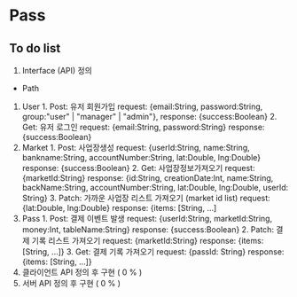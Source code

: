 # Pass
## To do list ##
1. Interface (API) 정의
  * Path 
  1. User
    1. Post: 유저 회원가입
    request: {email:String, password:String, group:"user" | "manager" | "admin"}, 
    response: {success:Boolean}
    2. Get: 유저 로그인
    request: {email:String, password:String}
    response: {success:Boolean}
  2. Market
    1. Post: 사업장생성
    request: {userId:String, name:String, bankname:String, accountNumber:String, lat:Double, lng:Double}
    response: {success:Boolean}
    2. Get: 사업장정보가져오기
    request: {marketId:String}
    response: {id:String, creationDate:Int, name:String, backName:String, accountNumber:String, lat:Double, lng:Double, userId: String}
    3. Patch: 가까운 사업장 리스트 가져오기 (market id list)
    request: {lat:Double, lng:Double}
    response: {items: [String, ...]
  3. Pass
    1. Post: 결제 이벤트 발생
    request: {userId:String, marketId:String, money:Int, tableName:String}
    response: {success:Boolean}
    2. Patch: 결제 기록 리스트 가져오기
    request: {marketId:String}
    response: {items: [String, ...]}
    3. Get: 결제 기록 가져오기
    request: {passId: String}
    response: {items: [String, ...]}
2. 클라이언트 API 정의 후 구현 ( 0 % )
3. 서버 API 정의 후 구현 ( 0 % )
